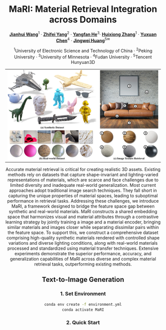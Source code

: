 <div align="center">

<h1> MaRI: Material Retrieval Integration across Domains </h1>

[**Jianhui Wang**](#)<sup>1</sup> · [**Zhifei Yang**](#)<sup>2</sup> · [**Yangfan He**](#)<sup>3</sup>· [**Huixiong Zhang**](#)<sup>1</sup> · [**Yuxuan Chen**](#)<sup>4</sup> · [**Jingwei Huang**](#)<sup>5✉</sup>

<sup>1</sup>University of Electronic Science and Technology of China · <sup>2</sup>Peking University · <sup>3</sup>University of Minnesota · <sup>4</sup>Fudan University · <sup>5</sup>Tencent Hunyuan3D

<table class="center">
  <tr>
    <td width=100% style="border: none"><img src="figures/teaser.jpg" style="width:100%"></td>
  </tr>
</table>

Accurate material retrieval is critical for creating realistic 3D assets. Existing methods rely on datasets that capture shape-invariant and lighting-varied representations of materials, which are scarce and face challenges due to limited diversity and inadequate real-world generalization. Most current approaches adopt traditional image search techniques. They fall short in capturing the unique properties of material spaces, leading to suboptimal performance in retrieval tasks. Addressing these challenges, we introduce MaRI, a framework designed to bridge the feature space gap between synthetic and real-world materials. MaRI constructs a shared embedding space that harmonizes visual and material attributes through a contrastive learning strategy by jointly training a image and a material encoder, bringing similar materials and images closer while separating dissimilar pairs within the feature space. To support this, we construct a comprehensive dataset comprising high-quality synthetic materials rendered with controlled shape variations and diverse lighting conditions, along with real-world materials processed and standardized using material transfer techniques. Extensive experiments demonstrate the superior performance, accuracy, and generalization capabilities of MaRI across diverse and complex material retrieval tasks, outperforming existing methods.

## Text-to-Image Generation
### 1. Set Environment
```bash
conda env create -f environment.yml
conda activate MaRI
```
### 2. Quick Start
